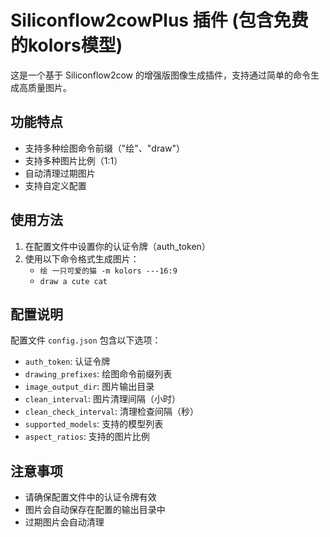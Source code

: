 # Siliconflow2cowPlus 插件  (包含免费的kolors模型)

这是一个基于 Siliconflow2cow 的增强版图像生成插件，支持通过简单的命令生成高质量图片。

## 功能特点

- 支持多种绘图命令前缀（"绘"、"draw"）
- 支持多种图片比例（1:1）
- 自动清理过期图片
- 支持自定义配置

## 使用方法

1. 在配置文件中设置你的认证令牌（auth_token）
2. 使用以下命令格式生成图片：
   - `绘 一只可爱的猫 -m kolors ---16:9`
   - `draw a cute cat`

## 配置说明

配置文件 `config.json` 包含以下选项：

- `auth_token`: 认证令牌
- `drawing_prefixes`: 绘图命令前缀列表
- `image_output_dir`: 图片输出目录
- `clean_interval`: 图片清理间隔（小时）
- `clean_check_interval`: 清理检查间隔（秒）
- `supported_models`: 支持的模型列表
- `aspect_ratios`: 支持的图片比例

## 注意事项

- 请确保配置文件中的认证令牌有效
- 图片会自动保存在配置的输出目录中
- 过期图片会自动清理 
